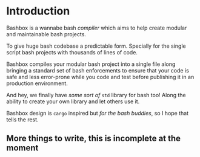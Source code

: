 # Introduction

Bashbox is a wannabe bash _compiler_ which aims to help create modular and maintainable bash projects.

To give huge bash codebase a predictable form. Specially for the single script bash projects with thousands of lines of code.

Bashbox compiles your modular bash project into a single file along bringing a standard set of bash enforcements to ensure that your code is safe and less error-prone while you code and test before publishing it in an production environment.

And hey, we finally have _some sort of_ `std` library for bash too! Along the ability to create your own library and let others use it.

Bashbox design is `cargo` inspired but _for the bash buddies_, so I hope that tells the rest.

## More things to write, this is incomplete at the moment
